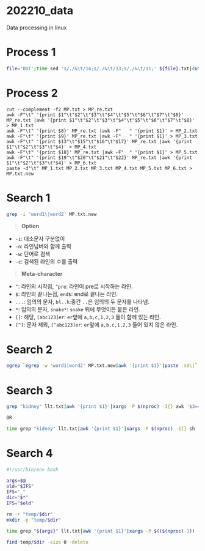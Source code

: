 # 202210_data
Data processing in linux


# Process 1
```bash
file='OUT';time sed 's/./&\t/14;s/./&\t/13;s/./&\t/11;' ${file}.txt|cut -f1-3|sed '1 i\Col1\tCol2\tCol3s' > ${file}.txt.tab
```

# Process 2
```
cut --complement -f2 MP.txt > MP_re.txt
awk -F"\t" '{print $1"\t"$2"\t"$3"\t"$4"\t"$5"\t"$6"\t"$7"\t"$8}' MP_re.txt |awk '{print $1"\t"$2"\t"$3"\t"$4"\t"$5"\t"$6"\t"$7"\t"$8}' > MP_1.txt
awk -F"\t" '{print $8}' MP_re.txt |awk -F"   " '{print $1}' > MP_2.txt
awk -F"\t" '{print $9}' MP_re.txt |awk -F"   " '{print $1}' > MP_3.txt
awk -F"\t" '{print $13"\t"$15"\t"$16"\t"$17}' MP_re.txt |awk '{print $1"\t"$2"\t"$3"\t"$4}' > MP_4.txt
awk -F"\t" '{print $18}' MP_re.txt |awk -F"  " '{print $1}' > MP_5.txt
awk -F"\t" '{print $19"\t"$20"\t"$21"\t"$22}' MP_re.txt |awk '{print $1"\t"$2"\t"$3"\t"$4}' > MP_6.txt
paste -d"\t" MP_1.txt MP_2.txt MP_3.txt MP_4.txt MP_5.txt MP_6.txt > MP.txt.new
```

# Search 1
```bash
grep -i 'word1\|word2' MP.txt.new
```
> **Option**
- `-i`: 대소문자 구분없이
- `-n`: 라인넘버와 함께 출력
- `-w`: 단어로 검색
- `-c`: 검색된 라인의 수를 출력

> **Meta-character**
- `^`: 라인의 시작점, `^pre`: 라인이 pre로 시작하는 라인.
- `$`: 라인의 끝나는점, `end$`: end로 끝나는 라인.
- `...`: 임의의 문자, `bl..k`:중간 `..`은 임의의 두 문자를 나타냄.
- `*`: 임의의 문자, `snake*`: `snake` 뒤에 무엇이든 붙은 라인.
- `[]`: 해당, `[abc123]er`: `er`앞에 `a,b,c,1,2,3` 들이 함께 있는 라인.
- `[^]`: 문자 제외, `[^abc123]er`: `er`앞에 `a,b,c,1,2,3` 들어 있지 않은 라인.


# Search 2
```bash
egrep `egrep -w 'word1|word2' MP.txt.new|awk '{print $1}'|paste -sd\|` MP.txt.new
```

# Search 3
```bash
grep "kidney" llt.txt|awk '{print $1}'|xargs -P $(nproc) -I{} awk '$3=={}' ADR.txt.new > searched1.txt

OR

time grep "kidney" llt.txt|awk '{print $1}'|xargs -P $(nproc) -I{} sh -c 'grep -P ".*\t.*\t$1" ADR.txt.new > "temp/$1.out"' -- {}
```

# Search 4
```bash
#!/usr/bin/env bash

args=$@
old="$IFS"
IFS="_"
dir="$*"
IFS="$old"

rm -r "temp/$dir"
mkdir -p "temp/$dir"

time grep "${args}" llt.txt|awk '{print $1}'|xargs -P $(($(nproc)-1)) -I{} sh -c 'grep -P ".*\t.*\t$1\b" ADR.txt.new > "temp/$2/$1.out"' -- {} $dir

find temp/$dir -size 0 -delete
```
